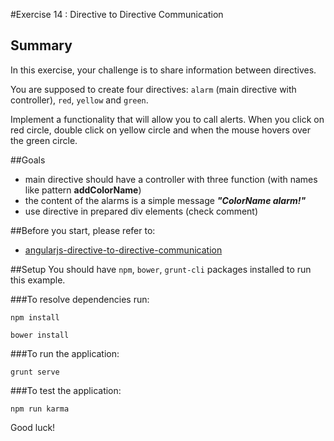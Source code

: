 #Exercise 14 : Directive to Directive Communication

## Summary
In this exercise, your challenge is to share information between directives. 

You are supposed to create four directives:
`alarm` (main directive with controller), `red`, `yellow` and `green`.

Implement a functionality that will allow you to call alerts. When you click on red circle, double click on yellow circle and when the mouse hovers over the 
green circle. 

##Goals
* main directive should have a controller with three function (with names like pattern **addColorName**)
* the content of the alarms is a simple message ***"ColorName alarm!"***
* use directive in prepared div elements (check comment)
 
##Before you start, please refer to:
 * [angularjs-directive-to-directive-communication](https://egghead.io/lessons/angularjs-directive-to-directive-communication)

##Setup
 You should have `npm`, `bower`, `grunt-cli`  packages installed to run this example.
 
###To resolve dependencies run:

```
npm install
```

```
bower install
```

###To run the application:

```
grunt serve
```

###To test the application:


```
npm run karma
```

Good luck!
